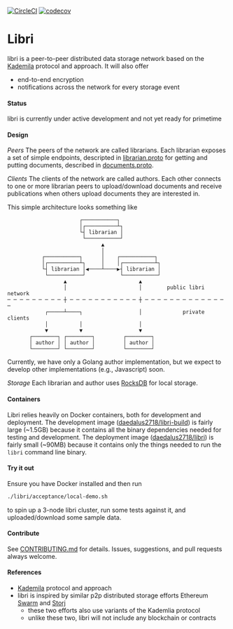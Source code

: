 [![CircleCI](https://circleci.com/gh/drausin/libri/tree/develop.svg?style=shield)](https://circleci.com/gh/drausin/libri) [![codecov](https://codecov.io/gh/drausin/libri/branch/develop/graph/badge.svg)](https://codecov.io/gh/drausin/libri)


# Libri

libri is a peer-to-peer distributed data storage network based on the 
[Kademila](https://pdos.csail.mit.edu/~petar/papers/maymounkov-kademlia-lncs.pdf) protocol and 
approach. It will also offer
- end-to-end encryption
- notifications across the network for every storage event

#### Status
libri is currently under active development and not yet ready for primetime


#### Design

*Peers*
The peers of the network are called librarians. Each librarian exposes a set of simple endpoints, 
descripted in [librarian.proto](https://github.com/drausin/libri/blob/develop/libri/librarian/api/librarian.proto) 
for getting and putting documents, described in [documents.proto](https://github.com/drausin/libri/blob/develop/libri/librarian/api/documents.proto).
 
*Clients*
The clients of the network are called authors. Each other connects to one or more librarian peers
to upload/download documents and receive publications when others upload documents they are 
interested in.

This simple architecture looks something like
```
                       ┌───────────┐
                       │┌──────────┴┐
                       └┤ librarian │
                        └───────────┘
                              ▲
                              │
           ┌───────────┐      │    ┌───────────┐
           │┌──────────┴┐     │    │┌──────────┴┐
           └┤ librarian │◀────┴────▶┤ librarian │
            └───────────┘           └───────────┘
                  ▲                       ▲
                  │                       │        public libri network
─ ─ ─ ─ ─ ─ ─ ─ ─ ┼ ─ ─ ─ ─ ─ ─ ─ ─ ─ ─ ─ ┼ ─ ─ ─ ─ ─ ─ ─ ─ ─ ─ ─ ─ ─ ─
            ┌─────┴────┐                  │             private clients
            │          │                  │
            ▼          ▼                  ▼
       ┌────────┐ ┌────────┐         ┌────────┐
       │ author │ │ author │         │ author │
       └────────┘ └────────┘         └────────┘
```
Currently, we have only a Golang author implementation, but we expect to develop other 
implementations (e.g., Javascript) soon. 

*Storage*
Each librarian and author uses [RocksDB](https://github.com/facebook/rocksdb) for local storage.

#### Containers
Libri relies heavily on Docker containers, both for development and deployment. The development 
image ([daedalus2718/libri-build](https://hub.docker.com/r/daedalus2718/libri-build/)) is fairly large
(~1.5GB) because it contains all the binary dependencies needed for testing and development. The 
deployment image ([daedalus2718/libri](https://hub.docker.com/r/daedalus2718/libri/)) is fairly 
small (~90MB) because it contains only the things needed to run the `libri` command line binary.


#### Try it out
Ensure you have Docker installed and then run
```bash
./libri/acceptance/local-demo.sh
```
to spin up a 3-node libri cluster, run some tests against it, and uploaded/download some sample data.

#### Contribute
See [CONTRIBUTING.md](CONTRIBUTING.md) for details.  Issues, suggestions, and pull requests always welcome.

#### References
- [Kademila](https://pdos.csail.mit.edu/~petar/papers/maymounkov-kademlia-lncs.pdf) protocol and approach
- libri is inspired by similar p2p distributed storage efforts Ethereum [Swarm](https://blog.ethereum.org/2016/12/15/swarm-alpha-public-pilot-basics-swarm/) and [Storj](https://storj.io/)
	- these two efforts also use variants of the Kademlia protocol
	- unlike these two, libri will not include any blockchain or contracts

